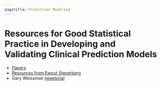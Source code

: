 ```yaml
---
pagetitle: Prediction Modeling
---
```

# Resources for Good Statistical Practice in Developing and Validating Clinical Prediction Models

* [Papers](index.html)
* [Resources from Ewout Steyerberg](http://www.clinicalpredictionmodels.org)
* Gary Weissman [tweetorial](https://t.co/9eTbwmSHpA)
